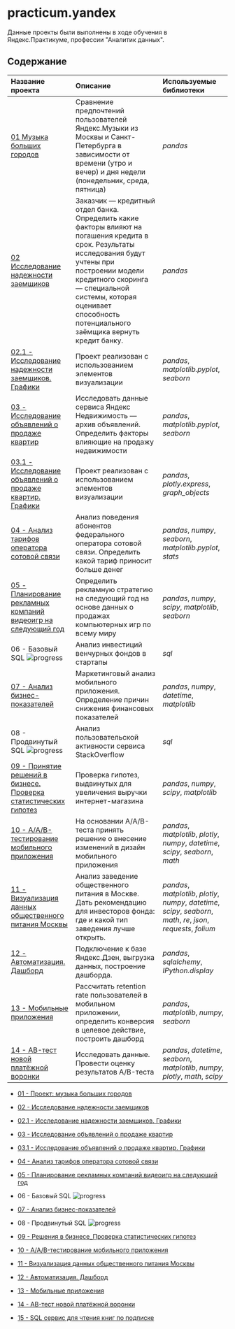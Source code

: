 # practicum.yandex

Данные проекты были выполнены в ходе обучения в Яндекс.Практикуме, профессии "Аналитик данных".

## Содержание

| Название проекта | Описание | Используемые библиотеки | 
| :---------------------- | :---------------------- | :---------------------- |
| [01 Музыка больших городов](01-data-analyst.music) | Сравнение предпочтений пользователей Яндекс.Музыки из Москвы и Санкт-Петербурга в зависимости от времени (утро и вечер) и дня недели (понедельник, среда, пятница)| *pandas* |
| [02 Исследование надежности заемщиков](02-reliability_of_borrowers) | Заказчик — кредитный отдел банка. Определить какие факторы влияют на погашения кредита в срок. Результаты исследования будут учтены при построении модели кредитного скоринга — специальной системы, которая оценивает способность потенциального заёмщика вернуть кредит банку.| *pandas* |
| [02.1 - Исследование надежности заемщиков. Графики](02.1-reliability_of_borrowers) | Проект реализован с использованием элементов визуализации| *pandas*, *matplotlib.pyplot*, *seaborn* |
| [03 - Исследование объявлений о продаже квартир](03_spb_real_estate) | Исследовать данные сервиса Яндекс Недвижимость — архив объявлений. Определить факторы влияющие на продажу недвижимости | *pandas*, *matplotlib.pyplot*, *seaborn* |
| [03.1 - Исследование объявлений о продаже квартир. Графики](03.1_spb_real_estate) | Проект реализован с использованием элементов визуализации | *pandas*, *plotly.express*, *graph_objects* |
| [04 - Анализ тарифов оператора сотовой связи](04_mobile_tariff) | Анализ поведения абонентов федерального оператора сотовой связи. Определить какой тариф приносит больше денег | *pandas*, *numpy*, *seaborn*, *matplotlib.pyplot*, *stats* |
| [05 - Планирование рекламных компаний видеоигр на следующий год](05_video_games) | Определить рекламную стратегию на следующий год на основе данных о продажах компьютерных игр по всему миру | *pandas*, *numpy*, *scipy*, *matplotlib*, *seaborn* |
| 06 - Базовый SQL ![progress](https://img.shields.io/badge/-in%20progress-green) | Анализ инвестиций венчурных фондов в стартапы | *sql* |
| [07 - Анализ бизнес-показателей](07_business_performance) | Маркетинговый анализ мобильного приложения. Определение причин снижения финансовых показателей | *pandas*, *numpy*, *datetime*, *matplotlib* |
| 08 - Продвинутый SQL ![progress](https://img.shields.io/badge/-in%20progress-green) | Анализ пользовательской активности сервиса StackOverflow | *sql* |
| [09 - Принятие решений в бизнесе. Проверка статистических гипотез](09_business_decision_making) | Проверка гипотез, выдвинутых для увеличения выручки интернет-магазина | *pandas*, *numpy*, *scipy*, *matplotlib* |
| [10 - A/A/B-тестирование мобильного приложения](10_AB_test) | На основании A/A/B-теста принять решение о внесение изменений в дизайн мобильного приложения | *pandas*, *matplotlib*, *plotly*, *numpy*, *datetime*, *scipy*, *seaborn*, *math*|
| [11 - Визуализация данных общественного питания Москвы](11_Moscow_places) | Анализ заведение общественного питания в Москве. Дать рекомендацию для инвесторов фонда: где и какой тип заведения лучше открыть. | *pandas*, *matplotlib*, *plotly*, *numpy*, *datetime*, *scipy*, *seaborn*, *math*, *re*, *json*, *requests*, *folium* |
| [12 - Автоматизация. Дашборд](12_Dashboard) | Подключение к базе Яндекс.Дзен, выгрузка данных, построение дашборда. | *pandas*, *sqlalchemy*, *IPython.display* |
| [13 - Мобильные приложения](13_mobile_app) | Рассчитать retention rate пользователей в мобильном приложении, определить конверсия в целевое действие, построить дашборд | *pandas*, *matplotlib*, *numpy*, *seaborn* |
| [14 - AB-тест новой платёжной воронки](14_AB-test_final) | Исследовать данные. Провести оценку результатов A/B-теста | *pandas*, *datetime*, *seaborn*, *matplotlib*, *numpy*, *plotly*, *math*, *scipy* |



- [01 - Проект: музыка больших городов](https://github.com/vs-gorgan/practicum.yandex/blob/main/01-data-analyst.music/music.md)

- [02 - Исследование надежности заемщиков](https://github.com/vs-gorgan/practicum.yandex/blob/main/02-reliability_of_borrowers/credit.md)

- [02.1 - Исследование надежности заемщиков. Графики](https://github.com/vs-gorgan/practicum.yandex/blob/main/02.1-reliability_of_borrowers/project.md)

- [03 - Исследование объявлений о продаже квартир](https://github.com/vs-gorgan/practicum.yandex/blob/main/03_spb_real_estate/real_estate.md)

- [03.1 - Исследование объявлений о продаже квартир. Графики](https://github.com/vs-gorgan/practicum.yandex/blob/main/03.1_spb_real_estate/project.md)

- [04 - Анализ тарифов оператора сотовой связи](https://github.com/vs-gorgan/practicum.yandex/blob/main/04_mobile_tariff/mobile.md)

- [05 - Планирование рекламных компаний видеоигр на следующий год](https://github.com/vs-gorgan/practicum.yandex/blob/main/05_video_games/project.md)

- 06 - Базовый SQL ![progress](https://img.shields.io/badge/-in%20progress-green)

- [07 - Анализ бизнес-показателей](https://github.com/vs-gorgan/practicum.yandex/blob/main/07_business_performance/project.md)

- 08 - Продвинутый SQL ![progress](https://img.shields.io/badge/-in%20progress-green)

- [09 - Решения в бизнесе_Проверка статистических гипотез](https://github.com/vs-gorgan/practicum.yandex/blob/main/09_business_decision_making/09_AB_test.ipynb)

- [10 - A/A/B-тестирование мобильного приложения](https://github.com/vs-gorgan/practicum.yandex/blob/main/10_AB_test/project.md)

- [11 - Визуализация данных общественного питания Москвы](https://github.com/vs-gorgan/practicum.yandex/blob/main/11_Moscow_places/11_Moscow_places(2).ipynb)

- [12 - Автоматизация. Дашборд](https://github.com/vs-gorgan/practicum.yandex/blob/main/12_Dashboard/project.md)

- [13 - Мобильные приложения](https://github.com/vs-gorgan/practicum.yandex/blob/main/13_mobile_app/13_mobile_app.ipynb)

- [14 - AB-тест новой платёжной воронки](https://github.com/vs-gorgan/practicum.yandex/blob/main/14_AB-test_final/AB-test_final.ipynb)

- [15 - SQL сервис для чтения книг по подписке](https://github.com/vs-gorgan/practicum.yandex/blob/main/15_SQL/15_SQL.ipynb)
